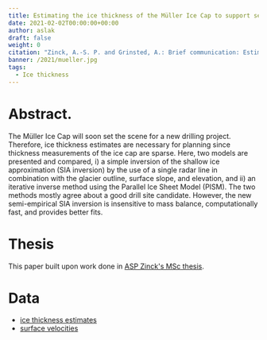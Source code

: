 ```yaml
---
title: Estimating the ice thickness of the Müller Ice Cap to support selection of a drill site
date: 2021-02-02T00:00:00+00:00
author: aslak
draft: false
weight: 0
citation: "Zinck, A.-S. P. and Grinsted, A.: Brief communication: Estimating the ice thickness of the Müller Ice Cap to support selection of a drill site, The Cryosphere, 16, 1399–1407, https://doi.org/10.5194/tc-16-1399-2022, 2022."
banner: /2021/mueller.jpg
tags:
  - Ice thickness
---
```


<!--more-->
# Abstract. 
The Müller Ice Cap will soon set the scene for a new drilling project. Therefore, ice thickness estimates are necessary for planning since thickness measurements of the ice cap are sparse. Here, two models are presented and compared, i) a simple inversion of the shallow ice approximation (SIA inversion) by the use of a single radar line in combination with the glacier outline, surface slope, and elevation, and ii) an iterative inverse method using the Parallel Ice Sheet Model (PISM). The two methods mostly agree about a good drill site candidate. However, the new semi-empirical SIA inversion is insensitive to mass balance, computationally fast, and provides better fits.


# Thesis
This paper built upon work done in [ASP Zinck's MSc thesis](https://thesiscommons.org/6qth3/).

# Data
* [ice thickness estimates](https://zenodo.org/record/4290039)
* [surface velocities](https://zenodo.org/record/4290041)
